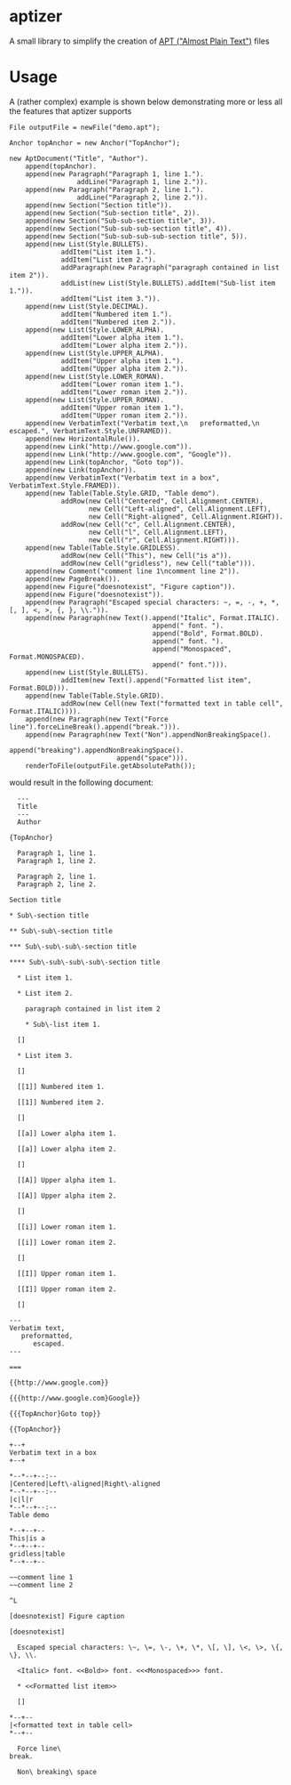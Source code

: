 aptizer
=======

A small library to simplify the creation of [APT ("Almost Plain Text")](http://maven.apache.org/doxia/references/apt-format.html) files

Usage
=====

A (rather complex) example is shown below demonstrating more or less all the features that aptizer supports

    File outputFile = newFile("demo.apt");
    
    Anchor topAnchor = new Anchor("TopAnchor");
    
    new AptDocument("Title", "Author").
        append(topAnchor).
        append(new Paragraph("Paragraph 1, line 1.").
                     addLine("Paragraph 1, line 2.")).
        append(new Paragraph("Paragraph 2, line 1.").
                     addLine("Paragraph 2, line 2.")).
        append(new Section("Section title")).
        append(new Section("Sub-section title", 2)).
        append(new Section("Sub-sub-section title", 3)).
        append(new Section("Sub-sub-sub-section title", 4)).
        append(new Section("Sub-sub-sub-sub-section title", 5)).
        append(new List(Style.BULLETS).
                 addItem("List item 1.").
                 addItem("List item 2.").
                 addParagraph(new Paragraph("paragraph contained in list item 2")).
                 addList(new List(Style.BULLETS).addItem("Sub-list item 1.")).
                 addItem("List item 3.")).
        append(new List(Style.DECIMAL).
                 addItem("Numbered item 1.").
                 addItem("Numbered item 2.")).
        append(new List(Style.LOWER_ALPHA).
                 addItem("Lower alpha item 1.").
                 addItem("Lower alpha item 2.")).
        append(new List(Style.UPPER_ALPHA).
                 addItem("Upper alpha item 1.").
                 addItem("Upper alpha item 2.")).
        append(new List(Style.LOWER_ROMAN).
                 addItem("Lower roman item 1.").
                 addItem("Lower roman item 2.")).
        append(new List(Style.UPPER_ROMAN).
                 addItem("Upper roman item 1.").
                 addItem("Upper roman item 2.")).
        append(new VerbatimText("Verbatim text,\n   preformatted,\n      escaped.", VerbatimText.Style.UNFRAMED)).
        append(new HorizontalRule()).
        append(new Link("http://www.google.com")).
        append(new Link("http://www.google.com", "Google")).
        append(new Link(topAnchor, "Goto top")).
        append(new Link(topAnchor)).
        append(new VerbatimText("Verbatim text in a box", VerbatimText.Style.FRAMED)).
        append(new Table(Table.Style.GRID, "Table demo").
                 addRow(new Cell("Centered", Cell.Alignment.CENTER),
                        new Cell("Left-aligned", Cell.Alignment.LEFT),
                        new Cell("Right-aligned", Cell.Alignment.RIGHT)).
                 addRow(new Cell("c", Cell.Alignment.CENTER),
                        new Cell("l", Cell.Alignment.LEFT),
                        new Cell("r", Cell.Alignment.RIGHT))).
        append(new Table(Table.Style.GRIDLESS).
                 addRow(new Cell("This"), new Cell("is a")).
                 addRow(new Cell("gridless"), new Cell("table"))).
        append(new Comment("comment line 1\ncomment line 2")).
        append(new PageBreak()).
        append(new Figure("doesnotexist", "Figure caption")).
        append(new Figure("doesnotexist")).
        append(new Paragraph("Escaped special characters: ~, =, -, +, *, [, ], <, >, {, }, \\.")).
        append(new Paragraph(new Text().append("Italic", Format.ITALIC).
                                        append(" font. ").
                                        append("Bold", Format.BOLD).
                                        append(" font. ").
                                        append("Monospaced", Format.MONOSPACED).
                                        append(" font."))).
        append(new List(Style.BULLETS).
                 addItem(new Text().append("Formatted list item", Format.BOLD))).
        append(new Table(Table.Style.GRID).
                 addRow(new Cell(new Text("formatted text in table cell", Format.ITALIC)))).
        append(new Paragraph(new Text("Force line").forceLineBreak().append("break."))).
        append(new Paragraph(new Text("Non").appendNonBreakingSpace().
                               append("breaking").appendNonBreakingSpace().
                               append("space"))).
        renderToFile(outputFile.getAbsolutePath());
        
would result in the following document:

      ---
      Title
      ---
      Author
    
    {TopAnchor}
    
      Paragraph 1, line 1.
      Paragraph 1, line 2.
    
      Paragraph 2, line 1.
      Paragraph 2, line 2.
    
    Section title
    
    * Sub\-section title
    
    ** Sub\-sub\-section title
    
    *** Sub\-sub\-sub\-section title
    
    **** Sub\-sub\-sub\-sub\-section title
    
      * List item 1.
    
      * List item 2.
    
        paragraph contained in list item 2
    
        * Sub\-list item 1.
    
      []
    
      * List item 3.
    
      []
    
      [[1]] Numbered item 1.
    
      [[1]] Numbered item 2.
    
      []
    
      [[a]] Lower alpha item 1.
    
      [[a]] Lower alpha item 2.
    
      []
    
      [[A]] Upper alpha item 1.
    
      [[A]] Upper alpha item 2.
    
      []
    
      [[i]] Lower roman item 1.
    
      [[i]] Lower roman item 2.
    
      []
    
      [[I]] Upper roman item 1.
    
      [[I]] Upper roman item 2.
    
      []
    
    ---
    Verbatim text,
       preformatted,
          escaped.
    ---
    
    ===
    
    {{http://www.google.com}}
    
    {{{http://www.google.com}Google}}
    
    {{{TopAnchor}Goto top}}
    
    {{TopAnchor}}
    
    +--+
    Verbatim text in a box
    +--+
    
    *--*--+--:--
    |Centered|Left\-aligned|Right\-aligned
    *--*--+--:--
    |c|l|r
    *--*--+--:--
    Table demo
    
    *--+--+--
    This|is a
    *--+--+--
    gridless|table
    *--+--+--
    
    ~~comment line 1
    ~~comment line 2
    
    ^L
    
    [doesnotexist] Figure caption
    
    [doesnotexist]
    
      Escaped special characters: \~, \=, \-, \+, \*, \[, \], \<, \>, \{, \}, \\.
    
      <Italic> font. <<Bold>> font. <<<Monospaced>>> font.
    
      * <<Formatted list item>>
    
      []
    
    *--+--
    |<formatted text in table cell>
    *--+--
    
      Force line\
    break.
    
      Non\ breaking\ space